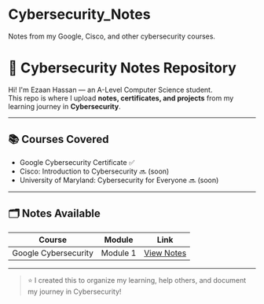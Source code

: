 # Cybersecurity_Notes
Notes from my Google, Cisco, and other cybersecurity courses.
# 🔐 Cybersecurity Notes Repository

Hi! I'm Ezaan Hassan — an A-Level Computer Science student.  
This repo is where I upload **notes, certificates, and projects** from my learning journey in **Cybersecurity**.

---

## 📚 Courses Covered

- Google Cybersecurity Certificate ✅
- Cisco: Introduction to Cybersecurity 🔜 (soon)
- University of Maryland: Cybersecurity for Everyone 🔜 (soon)

---

## 🗂️ Notes Available

| Course | Module | Link |
|--------|--------|------|
| Google Cybersecurity | Module 1 | [View Notes](./Google_Cybersecurity/Module1_Notes.md) |

---

> ⭐ I created this to organize my learning, help others, and document my journey in Cybersecurity!

